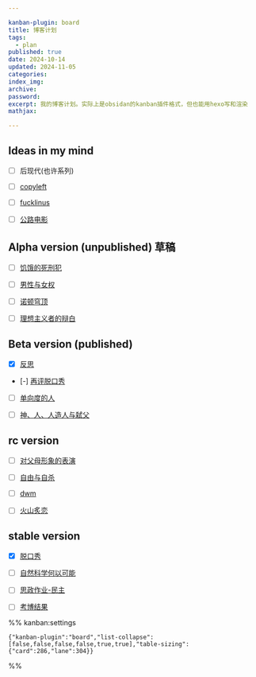 ```yaml
---

kanban-plugin: board
title: 博客计划
tags:
  - plan
published: true
date: 2024-10-14
updated: 2024-11-05
categories: 
index_img: 
archive: 
password: 
excerpt: 我的博客计划。实际上是obsidan的kanban插件格式，但也能用hexo写和渲染
mathjax: 

---
```


## Ideas in my mind

- [ ] 后现代(也许系列)
- [ ] [copyleft](/hexo/essays/copyleft)
- [ ] [fucklinus](/hexo/memo/fucklinus)
- [ ] [公路电影](/hexo/essays/road)


## Alpha version (unpublished) 草稿

- [ ] [饥饿的死刑犯](/hexo/contemplation/shoelace)
- [ ] [男性与女权](/hexo/essays/man-femalist)
- [ ] [诺顿穹顶](/hexo/essays/dome)
- [ ] [理想主义者的辩白](/hexo/contemplation/idealist)


## Beta version (published)

- [x] [反思](/hexo/essays/introspection)
- [-] [再评脱口秀](/hexo/essays/talkshow-patch)
- [ ] [单向度的人](/hexo/essays/one-dimensional-man)
- [ ] [神、人、人造人与弑父](/hexo/essays/replicant)


## rc version

- [ ] [对父母形象的表演](/hexo/memo/actingparents)
- [ ] [自由与自杀](/hexo/contemplation/free-and-death)
- [ ] [dwm](/hexo/essays/dwm)
- [ ] [火山炙恋](/hexo/essays/fire-of-love)


## stable version

- [x] [脱口秀](/hexo/essays/talkshow)
- [ ] [自然科学何以可能](/hexo/essays/science)
- [ ] [思政作业-民主](/hexo/essays/democracyold)
- [ ] [考博结果](/hexo/diary/intophd)




%% kanban:settings
```
{"kanban-plugin":"board","list-collapse":[false,false,false,false,true,true],"table-sizing":{"card":286,"lane":304}}
```
%%